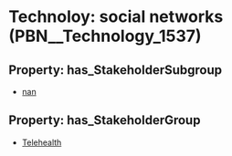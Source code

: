 # Technoloy: __social networks__ (PBN__Technology_1537)

## Property: has_StakeholderSubgroup

* [nan](PBN__TechSubgroup_7)

## Property: has_StakeholderGroup

* [Telehealth](PBN__TechGroup_3)

